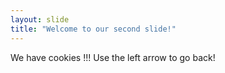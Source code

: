 ```yaml
---
layout: slide
title: "Welcome to our second slide!"
---
```

We have cookies !!!
Use the left arrow to go back!
